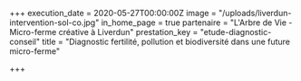 +++
execution_date = 2020-05-27T00:00:00Z
image = "/uploads/liverdun-intervention-sol-co.jpg"
in_home_page = true
partenaire = "L'Arbre de Vie - Micro-ferme créative à Liverdun"
prestation_key = "etude-diagnostic-conseil"
title = "Diagnostic fertilité, pollution et biodiversité dans une future micro-ferme"

+++
